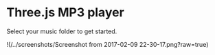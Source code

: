 # Three.js MP3 player

Select your music folder to get started.

!(/../screenshots/Screenshot from 2017-02-09 22-30-17.png?raw=true)
